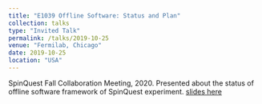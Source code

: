 ```yaml
---
title: "E1039 Offline Software: Status and Plan"
collection: talks
type: "Invited Talk"
permalink: /talks/2019-10-25
venue: "Fermilab, Chicago"
date: 2019-10-25
location: "USA"
---
```


SpinQuest Fall Collaboration Meeting, 2020. Presented about the status of offline software framework of SpinQuest experiment. [slides here](https://abinashpun.github.io/files/Fall_collab_2019.pdf)

<!--
[More information here](https://meetings.aps.org/Meeting/DNP20/Session/EM.7)
--->
